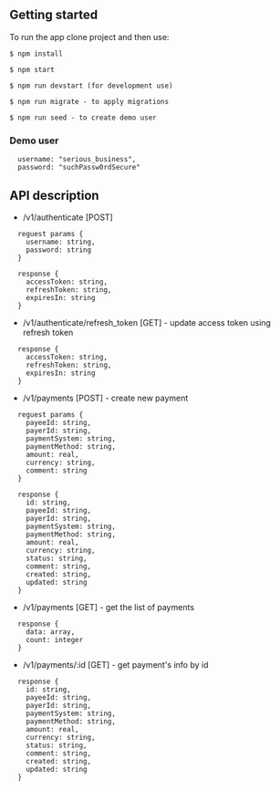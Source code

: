 ## Getting started

To run the app clone project and then use:
```
$ npm install
```
```
$ npm start
```
```
$ npm run devstart (for development use)
```
```
$ npm run migrate - to apply migrations
```

```
$ npm run seed - to create demo user
```
### Demo user

```
  username: "serious_business",
  password: "suchPassw0rdSecure"
```
## API description

- /v1/authenticate [POST]
```
  reguest params {
    username: string,
    password: string
  }
```
```
  response {
    accessToken: string,
    refreshToken: string,
    expiresIn: string
  }
```

- /v1/authenticate/refresh_token [GET] - update access token using refresh token

```
  response {
    accessToken: string,
    refreshToken: string,
    expiresIn: string
  }
```

- /v1/payments [POST] - create new payment
```
  reguest params {
    payeeId: string,
    payerId: string,
    paymentSystem: string,
    paymentMethod: string,
    amount: real,
    currency: string,
    comment: string
  }
```
```
  response {
    id: string,
    payeeId: string,
    payerId: string,
    paymentSystem: string,
    paymentMethod: string,
    amount: real,
    currency: string,
    status: string,
    comment: string,
    created: string,
    updated: string
  }
```

- /v1/payments [GET] - get the list of payments
```
  response {
    data: array,
    count: integer
  }
```

- /v1/payments/:id [GET] - get payment's info by id
```
  response {
    id: string,
    payeeId: string,
    payerId: string,
    paymentSystem: string,
    paymentMethod: string,
    amount: real,
    currency: string,
    status: string,
    comment: string,
    created: string,
    updated: string
  }
```
